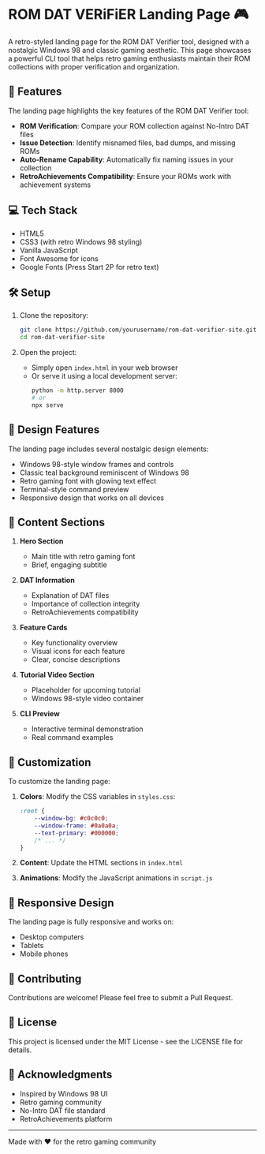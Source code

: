 # ROM DAT VERiFiER Landing Page 🎮

A retro-styled landing page for the ROM DAT Verifier tool, designed with a nostalgic Windows 98 and classic gaming aesthetic. This page showcases a powerful CLI tool that helps retro gaming enthusiasts maintain their ROM collections with proper verification and organization.

## 🚀 Features

The landing page highlights the key features of the ROM DAT Verifier tool:

- **ROM Verification**: Compare your ROM collection against No-Intro DAT files
- **Issue Detection**: Identify misnamed files, bad dumps, and missing ROMs
- **Auto-Rename Capability**: Automatically fix naming issues in your collection
- **RetroAchievements Compatibility**: Ensure your ROMs work with achievement systems

## 💻 Tech Stack

- HTML5
- CSS3 (with retro Windows 98 styling)
- Vanilla JavaScript
- Font Awesome for icons
- Google Fonts (Press Start 2P for retro text)

## 🛠️ Setup

1. Clone the repository:
   ```bash
   git clone https://github.com/yourusername/rom-dat-verifier-site.git
   cd rom-dat-verifier-site
   ```

2. Open the project:
   - Simply open `index.html` in your web browser
   - Or serve it using a local development server:
     ```bash
     python -m http.server 8000
     # or
     npx serve
     ```

## 🎨 Design Features

The landing page includes several nostalgic design elements:

- Windows 98-style window frames and controls
- Classic teal background reminiscent of Windows 98
- Retro gaming font with glowing text effect
- Terminal-style command preview
- Responsive design that works on all devices

## 📝 Content Sections

1. **Hero Section**
   - Main title with retro gaming font
   - Brief, engaging subtitle

2. **DAT Information**
   - Explanation of DAT files
   - Importance of collection integrity
   - RetroAchievements compatibility

3. **Feature Cards**
   - Key functionality overview
   - Visual icons for each feature
   - Clear, concise descriptions

4. **Tutorial Video Section**
   - Placeholder for upcoming tutorial
   - Windows 98-style video container

5. **CLI Preview**
   - Interactive terminal demonstration
   - Real command examples

## 🔧 Customization

To customize the landing page:

1. **Colors**: Modify the CSS variables in `styles.css`:
   ```css
   :root {
       --window-bg: #c0c0c0;
       --window-frame: #0a0a0a;
       --text-primary: #000000;
       /* ... */
   }
   ```

2. **Content**: Update the HTML sections in `index.html`
3. **Animations**: Modify the JavaScript animations in `script.js`

## 📱 Responsive Design

The landing page is fully responsive and works on:
- Desktop computers
- Tablets
- Mobile phones

## 🤝 Contributing

Contributions are welcome! Please feel free to submit a Pull Request.

## 📄 License

This project is licensed under the MIT License - see the LICENSE file for details.

## 🙏 Acknowledgments

- Inspired by Windows 98 UI
- Retro gaming community
- No-Intro DAT file standard
- RetroAchievements platform

---
Made with ❤️ for the retro gaming community
